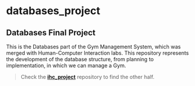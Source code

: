 # databases_project

## Databases Final Project
  
This is the Databases part of the Gym Management System, which was merged with Human-Computer Interaction labs.
This repository represents the development of the database structure, from planning to implementation, in which we can manage a Gym.

> Check the **[ihc_project](https://github.com/paulogil93/ihc_project)** repository to find the other half.
